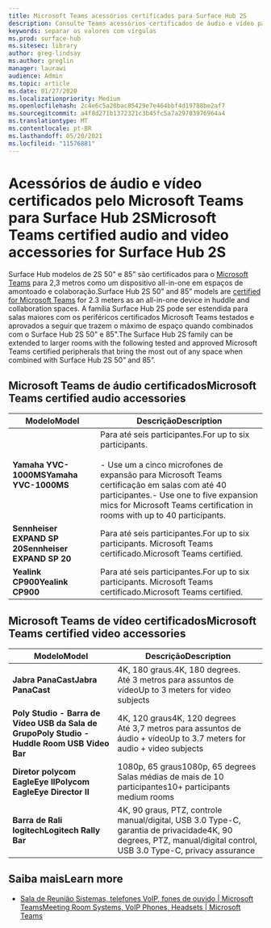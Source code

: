```yaml
---
title: Microsoft Teams acessórios certificados para Surface Hub 2S
description: Consulte Teams acessórios certificados de áudio e vídeo para Surface Hub modelos de 2S de 50 polegadas e 85 polegadas.
keywords: separar os valores com vírgulas
ms.prod: surface-hub
ms.sitesec: library
author: greg-lindsay
ms.author: greglin
manager: laurawi
audience: Admin
ms.topic: article
ms.date: 01/27/2020
ms.localizationpriority: Medium
ms.openlocfilehash: 2c4e6c5a20bac85429e7e464bbf4d19788be2af7
ms.sourcegitcommit: a4f8d271b1372321c3b45fc5a7a29703976964a4
ms.translationtype: MT
ms.contentlocale: pt-BR
ms.lasthandoff: 05/20/2021
ms.locfileid: "11576881"
---
```

# <a name="microsoft-teams-certified-audio-and-video-accessories-for-surface-hub-2s"></a><span data-ttu-id="62ce3-104">Acessórios de áudio e vídeo certificados pelo Microsoft Teams para Surface Hub 2S</span><span class="sxs-lookup"><span data-stu-id="62ce3-104">Microsoft Teams certified audio and video accessories for Surface Hub 2S</span></span>

<span data-ttu-id="62ce3-105">Surface Hub modelos de 2S 50" e 85" são certificados para o [Microsoft Teams](https://www.microsoft.com/microsoft-teams/across-devices/devices/product?deviceid=31) para 2,3 metros como um dispositivo all-in-one em espaços de amontoado e colaboração.</span><span class="sxs-lookup"><span data-stu-id="62ce3-105">Surface Hub 2S 50” and 85” models are [certified for Microsoft Teams](https://www.microsoft.com/microsoft-teams/across-devices/devices/product?deviceid=31) for 2.3 meters as an all-in-one device in huddle and collaboration spaces.</span></span> <span data-ttu-id="62ce3-106">A família Surface Hub 2S pode ser estendida para salas maiores com os periféricos certificados Microsoft Teams testados e aprovados a seguir que trazem o máximo de espaço quando combinados com o Surface Hub 2S 50" e 85".</span><span class="sxs-lookup"><span data-stu-id="62ce3-106">The Surface Hub 2S family can be extended to larger rooms with the following tested and approved Microsoft Teams certified peripherals that bring the most out of any space when combined with Surface Hub 2S 50” and 85”.</span></span>

## <a name="microsoft-teams-certified-audio-accessories"></a><span data-ttu-id="62ce3-107">Microsoft Teams de áudio certificados</span><span class="sxs-lookup"><span data-stu-id="62ce3-107">Microsoft Teams certified audio accessories</span></span> 

| <span data-ttu-id="62ce3-108">Modelo</span><span class="sxs-lookup"><span data-stu-id="62ce3-108">Model</span></span>                                | <span data-ttu-id="62ce3-109">Descrição</span><span class="sxs-lookup"><span data-stu-id="62ce3-109">Description</span></span>                                                                                                                                                                                                                                                                                              |
| ------------------------------------ | -------------------------------------------------------------------------------------------------------------------------------------------------------------------------------------------------------------------------------------------------------------------------------------------------------- |
| **<span data-ttu-id="62ce3-110">Yamaha YVC-1000MS</span><span class="sxs-lookup"><span data-stu-id="62ce3-110">Yamaha YVC-1000MS</span></span>**<br>        | <span data-ttu-id="62ce3-111">Para até seis participantes.</span><span class="sxs-lookup"><span data-stu-id="62ce3-111">For up to six participants.</span></span><br><br><span data-ttu-id="62ce3-112">- Use um a cinco microfones de expansão para Microsoft Teams certificação em salas com até 40 participantes.</span><span class="sxs-lookup"><span data-stu-id="62ce3-112">- Use one to five expansion mics for Microsoft Teams certification in rooms with up to 40 participants.</span></span>                                                                                                                                                               |
| **<span data-ttu-id="62ce3-113">Sennheiser EXPAND SP 20</span><span class="sxs-lookup"><span data-stu-id="62ce3-113">Sennheiser EXPAND SP 20</span></span>**<br> | <span data-ttu-id="62ce3-114">Para até seis participantes.</span><span class="sxs-lookup"><span data-stu-id="62ce3-114">For up to six participants.</span></span> <span data-ttu-id="62ce3-115">Microsoft Teams certificado.</span><span class="sxs-lookup"><span data-stu-id="62ce3-115">Microsoft Teams certified.</span></span>                                                                                                                                                                                                                                                   |
| **<span data-ttu-id="62ce3-116">Yealink CP900</span><span class="sxs-lookup"><span data-stu-id="62ce3-116">Yealink CP900</span></span>**<br>           | <span data-ttu-id="62ce3-117">Para até seis participantes.</span><span class="sxs-lookup"><span data-stu-id="62ce3-117">For up to six participants.</span></span> <span data-ttu-id="62ce3-118">Microsoft Teams certificado.</span><span class="sxs-lookup"><span data-stu-id="62ce3-118">Microsoft Teams certified.</span></span>                                                                                                                                                                                                                                                   |

 
## <a name="microsoft-teams-certified-video-accessories"></a><span data-ttu-id="62ce3-119">Microsoft Teams de vídeo certificados</span><span class="sxs-lookup"><span data-stu-id="62ce3-119">Microsoft Teams certified video accessories</span></span>

| <span data-ttu-id="62ce3-120">Modelo</span><span class="sxs-lookup"><span data-stu-id="62ce3-120">Model</span></span>                                       | <span data-ttu-id="62ce3-121">Descrição</span><span class="sxs-lookup"><span data-stu-id="62ce3-121">Description</span></span>                                                                    |
| ------------------------------------------- | ------------------------------------------------------------------------------ |
| **<span data-ttu-id="62ce3-122">Jabra PanaCast</span><span class="sxs-lookup"><span data-stu-id="62ce3-122">Jabra PanaCast</span></span>**<br>                  | <span data-ttu-id="62ce3-123">4K, 180 graus.</span><span class="sxs-lookup"><span data-stu-id="62ce3-123">4K, 180 degrees.</span></span><br><span data-ttu-id="62ce3-124">Até 3 metros para assuntos de vídeo</span><span class="sxs-lookup"><span data-stu-id="62ce3-124">Up to 3 meters for video subjects</span></span>                          |
| **<span data-ttu-id="62ce3-125">Poly Studio - Barra de Vídeo USB da Sala de Grupo</span><span class="sxs-lookup"><span data-stu-id="62ce3-125">Poly Studio - Huddle Room USB Video Bar</span></span>** | <span data-ttu-id="62ce3-126">4K, 120 graus</span><span class="sxs-lookup"><span data-stu-id="62ce3-126">4K, 120 degrees</span></span><br><span data-ttu-id="62ce3-127">Até 3,7 metros para assuntos de áudio + vídeo</span><span class="sxs-lookup"><span data-stu-id="62ce3-127">Up to 3.7 meters for audio + video subjects</span></span>                 |
| **<span data-ttu-id="62ce3-128">Diretor polycom EagleEye II</span><span class="sxs-lookup"><span data-stu-id="62ce3-128">Polycom EagleEye Director II</span></span>**<br>    | <span data-ttu-id="62ce3-129">1080p, 65 graus</span><span class="sxs-lookup"><span data-stu-id="62ce3-129">1080p, 65 degrees</span></span><br><span data-ttu-id="62ce3-130">Salas médias de mais de 10 participantes</span><span class="sxs-lookup"><span data-stu-id="62ce3-130">10+ participants medium rooms</span></span>                             |
| **<span data-ttu-id="62ce3-131">Barra de Rali logitech</span><span class="sxs-lookup"><span data-stu-id="62ce3-131">Logitech Rally Bar</span></span>**                      | <span data-ttu-id="62ce3-132">4K, 90 graus, PTZ, controle manual/digital, USB 3.0 Type-C, garantia de privacidade</span><span class="sxs-lookup"><span data-stu-id="62ce3-132">4K, 90 degrees, PTZ, manual/digital control, USB 3.0 Type-C, privacy assurance</span></span> |

## <a name="learn-more"></a><span data-ttu-id="62ce3-133">Saiba mais</span><span class="sxs-lookup"><span data-stu-id="62ce3-133">Learn more</span></span>

- [<span data-ttu-id="62ce3-134">Sala de Reunião Sistemas, telefones VoIP, fones de ouvido | Microsoft Teams</span><span class="sxs-lookup"><span data-stu-id="62ce3-134">Meeting Room Systems, VoIP Phones, Headsets | Microsoft Teams</span></span>](https://www.microsoft.com/microsoft-teams/across-devices/)
